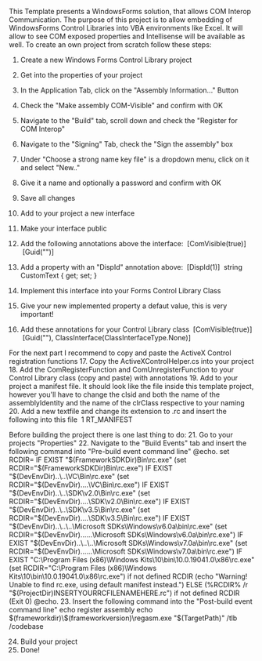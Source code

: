 This Template presents a WindowsForms solution, that allows COM Interop Communication. The purpose of this project is to allow embedding of WindowsForms Control Libraries into VBA environments like Excel. It will allow to see COM exposed properties and Intellisense will be available as well. 
To create an own project from scratch follow these steps:
1. Create a new Windows Forms Control Library project
2. Get into the properties of your project
3. In the Application Tab, click on the "Assembly Information..." Button
4. Check the "Make assembly COM-Visible" and confirm with OK
5. Navigate to the "Build" tab, scroll down and check the "Register for COM Interop"
6. Navigate to the "Signing" Tab, check the "Sign the assembly" box
7. Under "Choose a strong name key file" is a dropdown menu, click on it and select "New.."
8. Give it a name and optionally a password and confirm with OK
9. Save all changes 
10. Add to your project a new interface
11. Make your interface public
12. Add the following annotations above the interface:
&nbsp;[ComVisible(true)]
&nbsp;[Guid("<Generate a Guid somewhere and paste it in here>")]

13. Add a property with an "DispId" annotation above:
&nbsp;[DispId(1)]
&nbsp;string CustomText { get; set; }

14. Implement this interface into your Forms Control Library Class
15. Give your new implemented property a defaut value, this is very important!
16. Add these annotations for your Control Library class
&nbsp;[ComVisible(true)]
&nbsp;[Guid("<Generate a Guid somewhere and paste it in here>"), ClassInterface(ClassInterfaceType.None)]

For the next part I recommend to copy and paste the ActiveX Control registration functions
17. Copy the ActiveXControlHelper.cs into your project
18. Add the ComRegisterFunction and ComUnregisterFunction to your Control Library class (copy and paste) with annotations
19. Add to your project a manifest file. It should look like the file inside this template project, however you'll have to change the clsid and both the name of the assemblyIdentity and the name of the clrClass respective to your naming
20. Add a new textfile and change its extension to .rc and insert the following into this file
&nbsp;1 RT_MANIFEST <your manifest file>

Before building the project there is one last thing to do:
21. Go to your projects "Properties"
22. Navigate to the "Build Events" tab and insert the following command into "Pre-build event command line"
@echo.
set RCDIR=
IF EXIST "$(FrameworkSDKDir)Bin\rc.exe" (set RCDIR="$(FrameworkSDKDir)Bin\rc.exe")
IF EXIST "$(DevEnvDir)..\..\VC\Bin\rc.exe" (set RCDIR="$(DevEnvDir)..\..\VC\Bin\rc.exe")
IF EXIST "$(DevEnvDir)..\..\SDK\v2.0\Bin\rc.exe" (set RCDIR="$(DevEnvDir)..\..\SDK\v2.0\Bin\rc.exe")
IF EXIST "$(DevEnvDir)..\..\SDK\v3.5\Bin\rc.exe" (set RCDIR="$(DevEnvDir)..\..\SDK\v3.5\Bin\rc.exe")
IF EXIST "$(DevEnvDir)..\..\..\Microsoft SDKs\Windows\v6.0a\bin\rc.exe" (set RCDIR="$(DevEnvDir)..\..\..\Microsoft SDKs\Windows\v6.0a\bin\rc.exe")
IF EXIST "$(DevEnvDir)..\..\..\Microsoft SDKs\Windows\v7.0a\bin\rc.exe" (set RCDIR="$(DevEnvDir)..\..\..\Microsoft SDKs\Windows\v7.0a\bin\rc.exe")
IF EXIST "C:\Program Files (x86)\Windows Kits\10\bin\10.0.19041.0\x86\rc.exe" (set RCDIR="C:\Program Files (x86)\Windows Kits\10\bin\10.0.19041.0\x86\rc.exe")
if not defined RCDIR (echo "Warning!  Unable to find rc.exe, using default manifest instead.") ELSE (%RCDIR% /r "$(ProjectDir)INSERTYOURRCFILENAMEHERE.rc")
if not defined RCDIR (Exit 0)
@echo.
23. Insert the following command into the "Post-build event command line"
echo register assembly
echo $(frameworkdir)\$(frameworkversion)\regasm.exe "$(TargetPath)" /tlb /codebase

24. Build your project
25. Done!

